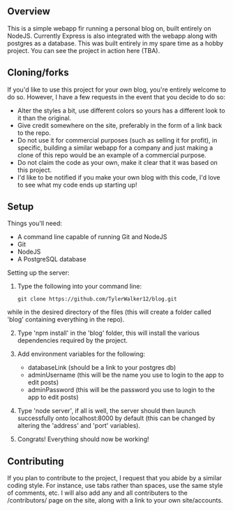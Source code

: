## Overview
This is a simple webapp fir running a personal blog on, built entirely on NodeJS. Currently Express is also integrated with the webapp along with postgres as a database. This was built entirely in my spare time as a hobby project. You can see the project in action here (TBA).

## Cloning/forks
If you'd like to use this project for your _own_ blog, you're entirely welcome to do so. However, I have a few requests in the event that you decide to do so:
- Alter the styles a bit, use different colors so yours has a different look to it than the original.
- Give credit somewhere on the site, preferably in the form of a link back to the repo.
- Do not use it for commercial purposes (such as selling it for profit), in specific, building a similar webapp for a company and just making a clone of this repo would be an example of a commercial purpose.
- Do not claim the code as your own, make it clear that it was based on this project.
- I'd like to be notified if you make your own blog with this code, I'd love to see what my code ends up starting up!

## Setup
Things you'll need:
- A command line capable of running Git and NodeJS
- Git
- NodeJS
- A PostgreSQL database

Setting up the server:

1. Type the following into your command line:
	```
	git clone https://github.com/TylerWalker12/blog.git
	```
while in the desired directory of the files (this will create a folder called 'blog' containing everything in the repo).

2. Type 'npm install' in the 'blog' folder, this will install the various dependencies required by the project.

3. Add environment variables for the following:
	- databaseLink (should be a link to your postgres db)
	- adminUsername (this will be the name you use to login to the app to edit posts)
	- adminPassword (this will be the password you use to login to the app to edit posts)

4. Type 'node server', if all is well, the server should then launch successfully onto localhost:8000 by default (this can be changed by altering the 'address' and 'port' variables).

5. Congrats! Everything should now be working!

## Contributing
If you plan to contribute to the project, I request that you abide by a similar coding style. For instance, use tabs rather than spaces, use the same style of comments, etc. I will also add any and all contributers to the /contributors/ page on the site, along with a link to your own site/accounts.
